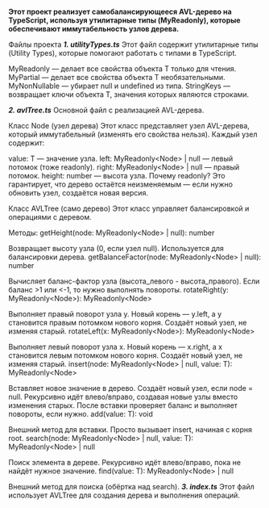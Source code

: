 **Этот проект реализует самобалансирующееся AVL-дерево на TypeScript, используя утилитарные типы (MyReadonly), которые обеспечивают иммутабельность узлов дерева.**

Файлы проекта
***1. utilityTypes.ts***
Этот файл содержит утилитарные типы (Utility Types), которые помогают работать с типами в TypeScript.

MyReadonly<T> — делает все свойства объекта T только для чтения.
MyPartial<T> — делает все свойства объекта T необязательными.
MyNonNullable<T> — убирает null и undefined из типа.
StringKeys<T> — возвращает ключи объекта T, значения которых являются строками.

***2. avlTree.ts***
Основной файл с реализацией AVL-дерева.

Класс Node<T> (узел дерева)
Этот класс представляет узел AVL-дерева, который иммутабельный (изменять его свойства нельзя).
Каждый узел содержит:

value: T — значение узла.
left: MyReadonly<Node<T>> | null — левый потомок (тоже readonly).
right: MyReadonly<Node<T>> | null — правый потомок.
height: number — высота узла.
Почему readonly?
Это гарантирует, что дерево остаётся неизменяемым — если нужно обновить узел, создаётся новая версия.

Класс AVLTree<T> (само дерево)
Этот класс управляет балансировкой и операциями с деревом.

Методы:
getHeight(node: MyReadonly<Node<T>> | null): number

Возвращает высоту узла (0, если узел null).
Используется для балансировки дерева.
getBalanceFactor(node: MyReadonly<Node<T>> | null): number

Вычисляет баланс-фактор узла (высота_левого - высота_правого).
Если баланс >1 или <-1, то нужно выполнять повороты.
rotateRight(y: MyReadonly<Node<T>>): MyReadonly<Node<T>>

Выполняет правый поворот узла y.
Новый корень — y.left, а y становится правым потомком нового корня.
Создаёт новый узел, не изменяя старый.
rotateLeft(x: MyReadonly<Node<T>>): MyReadonly<Node<T>>

Выполняет левый поворот узла x.
Новый корень — x.right, а x становится левым потомком нового корня.
Создаёт новый узел, не изменяя старый.
insert(node: MyReadonly<Node<T>> | null, value: T): MyReadonly<Node<T>>

Вставляет новое значение в дерево.
Создаёт новый узел, если node = null.
Рекурсивно идёт влево/вправо, создавая новые узлы вместо изменения старых.
После вставки проверяет баланс и выполняет повороты, если нужно.
add(value: T): void

Внешний метод для вставки.
Просто вызывает insert, начиная с корня root.
search(node: MyReadonly<Node<T>> | null, value: T): MyReadonly<Node<T>> | null

Поиск элемента в дереве.
Рекурсивно идёт влево/вправо, пока не найдёт нужное значение.
find(value: T): MyReadonly<Node<T>> | null

Внешний метод для поиска (обёртка над search).
***3. index.ts***
Этот файл использует AVLTree для создания дерева и выполнения операций.

